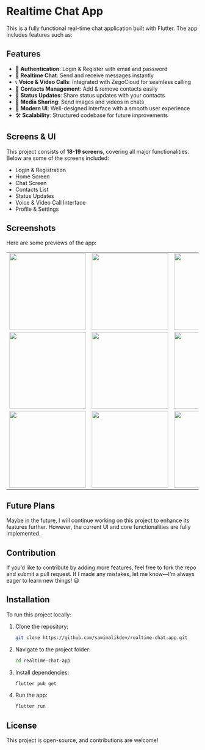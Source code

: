 # Realtime Chat App

This is a fully functional real-time chat application built with Flutter. The app includes features such as:

## Features
- 🔐 **Authentication**: Login & Register with email and password
- 💬 **Realtime Chat**: Send and receive messages instantly
- 📞 **Voice & Video Calls**: Integrated with ZegoCloud for seamless calling
- 👥 **Contacts Management**: Add & remove contacts easily
- 📌 **Status Updates**: Share status updates with your contacts
- 📸 **Media Sharing**: Send images and videos in chats
- 🎨 **Modern UI**: Well-designed interface with a smooth user experience
- 🛠 **Scalability**: Structured codebase for future improvements

## Screens & UI
This project consists of **18-19 screens**, covering all major functionalities. Below are some of the screens included:
- Login & Registration
- Home Screen
- Chat Screen
- Contacts List
- Status Updates
- Voice & Video Call Interface
- Profile & Settings

## Screenshots
Here are some previews of the app:

<table>
  <tr>
    <td><img src="https://github.com/user-attachments/assets/7bc507ee-55ff-4464-9987-9086886834b7" width="200"></td>
    <td><img src="https://github.com/user-attachments/assets/7eeeb351-db1c-4d00-a1f5-5b1092af7b69" width="200"></td>
    <td><img src="https://github.com/user-attachments/assets/a668575e-c33d-4356-a8cd-612a59e3315c" width="200"></td>
    <td><img src="https://github.com/user-attachments/assets/d3827035-0969-4dc0-b90c-8e90d92bd3c0" width="200"></td>
  </tr>
  <tr>
    <td><img src="https://github.com/user-attachments/assets/5679135d-47c1-47bd-b4fe-1a82c32120c1" width="200"></td>
    <td><img src="https://github.com/user-attachments/assets/4e17cce3-a0ee-47ae-8234-d49f20af9ddd" width="200"></td>
    <td><img src="https://github.com/user-attachments/assets/57e39609-81db-4a3a-8dfe-fd236ddf6500" width="200"></td>
    <td><img src="https://github.com/user-attachments/assets/4cbc5e5f-eec0-423e-b389-7f35aa0a5a9e" width="200"></td>
  </tr>
  <tr>
    <td><img src="https://github.com/user-attachments/assets/4ba81e0c-09df-4749-beb6-3dc564833f06" width="200"></td>
    <td><img src="https://github.com/user-attachments/assets/2a05511a-cde2-4c9a-a237-452b50e7d07b" width="200"></td>
    <td><img src="https://github.com/user-attachments/assets/48609c4b-7b94-4e83-965c-2b04e95cb29a" width="200"></td>
  </tr>
</table>


## Future Plans
Maybe in the future, I will continue working on this project to enhance its features further. However, the current UI and core functionalities are fully implemented.

## Contribution
If you’d like to contribute by adding more features, feel free to fork the repo and submit a pull request. If I made any mistakes, let me know—I’m always eager to learn new things! 😃

## Installation
To run this project locally:
1. Clone the repository:
   ```sh
   git clone https://github.com/samimalikdev/realtime-chat-app.git
   ```
2. Navigate to the project folder:
   ```sh
   cd realtime-chat-app
   ```
3. Install dependencies:
   ```sh
   flutter pub get
   ```
4. Run the app:
   ```sh
   flutter run
   ```

## License
This project is open-source, and contributions are welcome!

